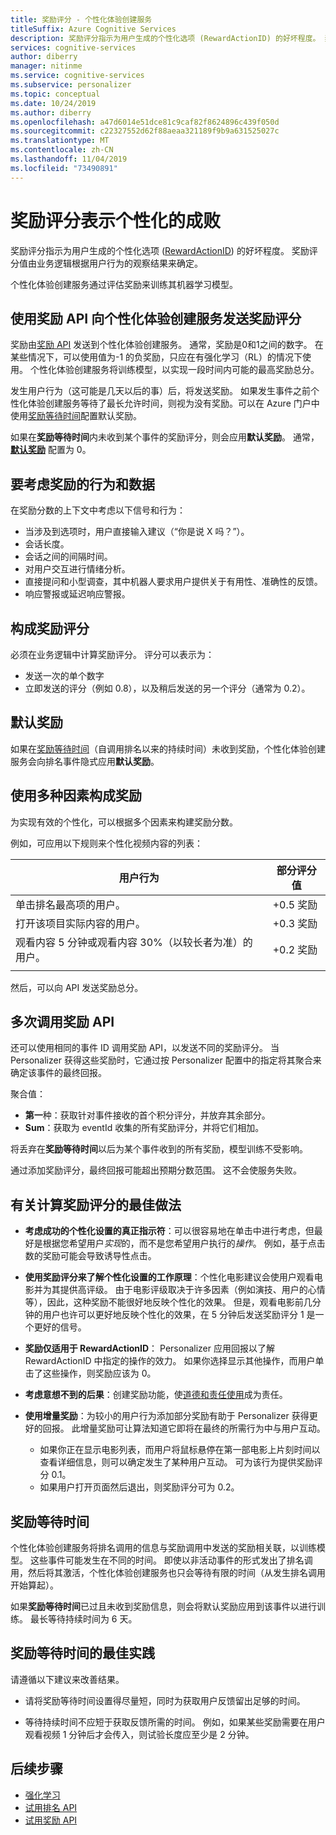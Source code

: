 ```yaml
---
title: 奖励评分 - 个性化体验创建服务
titleSuffix: Azure Cognitive Services
description: 奖励评分指示为用户生成的个性化选项 (RewardActionID) 的好坏程度。 奖励评分值由业务逻辑根据用户行为的观察结果来确定。 个性化体验创建服务通过评估奖励来训练其机器学习模型。
services: cognitive-services
author: diberry
manager: nitinme
ms.service: cognitive-services
ms.subservice: personalizer
ms.topic: conceptual
ms.date: 10/24/2019
ms.author: diberry
ms.openlocfilehash: a47d6014e51dce81c9caf82f8624896c439f050d
ms.sourcegitcommit: c22327552d62f88aeaa321189f9b9a631525027c
ms.translationtype: MT
ms.contentlocale: zh-CN
ms.lasthandoff: 11/04/2019
ms.locfileid: "73490891"
---
```

# <a name="reward-scores-indicate-success-of-personalization"></a>奖励评分表示个性化的成败

奖励评分指示为用户生成的个性化选项 ([RewardActionID](https://docs.microsoft.com/rest/api/cognitiveservices/personalizer/rank/rank#response)) 的好坏程度。 奖励评分值由业务逻辑根据用户行为的观察结果来确定。

个性化体验创建服务通过评估奖励来训练其机器学习模型。 

## <a name="use-reward-api-to-send-reward-score-to-personalizer"></a>使用奖励 API 向个性化体验创建服务发送奖励评分

奖励由[奖励 API](https://docs.microsoft.com/rest/api/cognitiveservices/personalizer/events/reward) 发送到个性化体验创建服务。 通常，奖励是0和1之间的数字。 在某些情况下，可以使用值为-1 的负奖励，只应在有强化学习（RL）的情况下使用。 个性化体验创建服务将训练模型，以实现一段时间内可能的最高奖励总分。

发生用户行为（这可能是几天以后的事）后，将发送奖励。 如果发生事件之前个性化体验创建服务等待了最长允许时间，则视为没有奖励。可以在 Azure 门户中使用[奖励等待时间](#reward-wait-time)配置默认奖励。

如果在**奖励等待时间**内未收到某个事件的奖励评分，则会应用**默认奖励**。 通常， **[默认奖励](how-to-settings.md#configure-reward-settings-for-the-feedback-loop-based-on-use-case)** 配置为 0。


## <a name="behaviors-and-data-to-consider-for-rewards"></a>要考虑奖励的行为和数据

在奖励分数的上下文中考虑以下信号和行为：

* 当涉及到选项时，用户直接输入建议（“你是说 X 吗？”）。
* 会话长度。
* 会话之间的间隔时间。
* 对用户交互进行情绪分析。
* 直接提问和小型调查，其中机器人要求用户提供关于有用性、准确性的反馈。
* 响应警报或延迟响应警报。

## <a name="composing-reward-scores"></a>构成奖励评分

必须在业务逻辑中计算奖励评分。 评分可以表示为：

* 发送一次的单个数字 
* 立即发送的评分（例如 0.8），以及稍后发送的另一个评分（通常为 0.2）。

## <a name="default-rewards"></a>默认奖励

如果在[奖励等待时间](#reward-wait-time)（自调用排名以来的持续时间）未收到奖励，个性化体验创建服务会向排名事件隐式应用**默认奖励**。

## <a name="building-up-rewards-with-multiple-factors"></a>使用多种因素构成奖励  

为实现有效的个性化，可以根据多个因素来构建奖励分数。 

例如，可应用以下规则来个性化视频内容的列表：

|用户行为|部分评分值|
|--|--|
|单击排名最高项的用户。|+0.5 奖励|
|打开该项目实际内容的用户。|+0.3 奖励|
|观看内容 5 分钟或观看内容 30%（以较长者为准）的用户。|+0.2 奖励|
|||

然后，可以向 API 发送奖励总分。

## <a name="calling-the-reward-api-multiple-times"></a>多次调用奖励 API

还可以使用相同的事件 ID 调用奖励 API，以发送不同的奖励评分。 当 Personalizer 获得这些奖励时，它通过按 Personalizer 配置中的指定将其聚合来确定该事件的最终回报。

聚合值：

*  **第一**种：获取针对事件接收的首个积分评分，并放弃其余部分。
* **Sum**：获取为 eventId 收集的所有奖励评分，并将它们相加。

将丢弃在**奖励等待时间**以后为某个事件收到的所有奖励，模型训练不受影响。

通过添加奖励评分，最终回报可能超出预期分数范围。 这不会使服务失败。

## <a name="best-practices-for-calculating-reward-score"></a>有关计算奖励评分的最佳做法

* **考虑成功的个性化设置的真正指示符**：可以很容易地在单击中进行考虑，但最好是根据您希望用户*实现*的，而不是您希望用户执行的*操作*。  例如，基于点击数的奖励可能会导致诱导性点击。

* **使用奖励评分来了解个性化设置的工作原理**：个性化电影建议会使用户观看电影并为其提供高评级。 由于电影评级取决于许多因素（例如演技、用户的心情等），因此，这种奖励不能很好地反映个性化的效果。 但是，观看电影前几分钟的用户也许可以更好地反映个性化的效果，在 5 分钟后发送奖励评分 1 是一个更好的信号。

* **奖励仅适用于 RewardActionID**： Personalizer 应用回报以了解 RewardActionID 中指定的操作的效力。 如果你选择显示其他操作，而用户单击了这些操作，则奖励应该为 0。

* **考虑意想不到的后果**：创建奖励功能，使[道德和责任使用](ethics-responsible-use.md)成为责任。

* **使用增量奖励**：为较小的用户行为添加部分奖励有助于 Personalizer 获得更好的回报。 此增量奖励可让算法知道它即将在最终的所需行为中与用户互动。
    * 如果你正在显示电影列表，而用户将鼠标悬停在第一部电影上片刻时间以查看详细信息，则可以确定发生了某种用户互动。 可为该行为提供奖励评分 0.1。 
    * 如果用户打开页面然后退出，则奖励评分可为 0.2。 

## <a name="reward-wait-time"></a>奖励等待时间

个性化体验创建服务将排名调用的信息与奖励调用中发送的奖励相关联，以训练模型。 这些事件可能发生在不同的时间。 即使以非活动事件的形式发出了排名调用，然后将其激活，个性化体验创建服务也只会等待有限的时间（从发生排名调用开始算起）。

如果**奖励等待时间**已过且未收到奖励信息，则会将默认奖励应用到该事件以进行训练。 最长等待持续时间为 6 天。

## <a name="best-practices-for-reward-wait-time"></a>奖励等待时间的最佳实践

请遵循以下建议来改善结果。

* 请将奖励等待时间设置得尽量短，同时为获取用户反馈留出足够的时间。 

* 等待持续时间不应短于获取反馈所需的时间。 例如，如果某些奖励需要在用户观看视频 1 分钟后才会传入，则试验长度应至少是 2 分钟。

## <a name="next-steps"></a>后续步骤

* [强化学习](concepts-reinforcement-learning.md) 
* [试用排名 API](https://westus2.dev.cognitive.microsoft.com/docs/services/personalizer-api/operations/Rank/console)
* [试用奖励 API](https://westus2.dev.cognitive.microsoft.com/docs/services/personalizer-api/operations/Reward)
